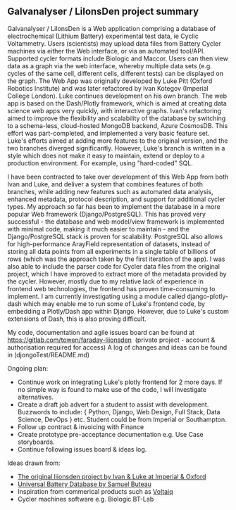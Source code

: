 Galvanalyser / LiIonsDen project summary
-----------------------------------------

Galvanalyser / LiIonsDen is a Web application comprising a database of electrochemical (Lithium Battery) experimental test data, ie Cyclic Voltammetry. Users (scientists) may upload data files from Battery Cycler machines via either the Web interface, or via an automated tool/API. Supported cycler formats include Biologic and Maccor.
Users can then view data as a graph via the web interface, whereby multiple data sets (e.g. cycles of the same cell, different cells, different tests) can be displayed on the graph. 
The Web App was originally developed by Luke Pitt (Oxford Robotics Institute) and was later refactored by Ivan Kotegov (Imperial College London). Luke continues development on his own branch.
The web app is based on the Dash/Plotly framework, which is aimed at creating data science web apps very quickly, with interactive graphs. 
Ivan's refactoring aimed to improve the flexibility and scalability of the database by switching to a schema-less, cloud-hosted MongoDB backend, Azure CosmosDB. This effort was part-completed, and implemented a very basic feature set.
Luke's efforts aimed at adding more features to the original version, and the two branches diverged significantly.
However, Luke's branch is written in a style which does not make it easy to maintain, extend or deploy to a production environment. For example, using "hard-coded" SQL.

I have been contracted to take over development of this Web App from both Ivan and Luke, and deliver a system that combines features of both branches, while adding new features such as automated data analysis, enhanced metadata, protocol description, and support for additional cycler types.
My approach so far has been to implement the database in a more popular Web framework (Django/PostgreSQL). This has proved very successful - the database and web model/view framework is implemented with minimal code, making it much easier to maintain - and the Django/PostgreSQL stack is proven for scalability. PostgreSQL also allows for high-performance ArayField representation of datasets, instead of storing all data points from all experiments in a single table of billions of rows (which was the approach taken by the first iteration of the app).
I was also able to include the parser code for Cycler data files from the original project, which I have improved to extract more of the metadata provided by the cycler.
However, mostly due to my relative lack of experience in frontend web technologies, the frontend has proven time-consuming to implement. I am currently investigating using a module called django-plotly-dash which may enable me to run some of Luke's frontend code, by embedding a Plotly/Dash app within Django. However, due to Luke's custom extensions of Dash, this is also proving difficult.

My code, documentation and agile issues board can be found at https://gitlab.com/towen/faraday-liionsden  (private project - account & authorisation required for access)
A log of changes and ideas can be found in (djongoTest/README.md)

Ongoing plan:
* Continue work on integrating Luke's plotly frontend for 2 more days. If no simple way is found to make use of the code, I will investigate alternatives.
* Create a draft job advert for a student to assist with development. Buzzwords to include: { Python, Django, Web Design, Full Stack, Data Science, DevOps } etc. Student could be from Imperial or Southampton.
* Follow up contract & invoicing with Finance
* Create prototype pre-acceptance documentation e.g. Use Case storyboards.
* Continue following issues board & ideas log.


Ideas drawn from:
* [The original liionsden project by Ivan & Luke at Imperial & Oxford](https://github.com/FaradayInstitution/liionsden)
* [Universal Battery Database by Samuel Buteau](https://github.com/Samuel-Buteau/universal-battery-database)
* Inspiration from commerical products such as [Voltaiq](http://www.voltaiq.com)
* Cycler machines software e.g. Biologic BT-Lab
